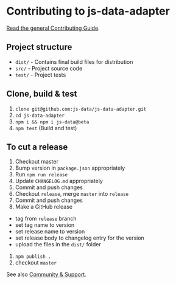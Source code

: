 # Contributing to js-data-adapter

[Read the general Contributing Guide](http://js-data.io/docs/contributing).

## Project structure

* `dist/` - Contains final build files for distribution
* `src/` - Project source code
* `test/` - Project tests

## Clone, build & test

1. `clone git@github.com:js-data/js-data-adapter.git`
1. `cd js-data-adapter`
1. `npm i && npm i js-data@beta`
1. `npm test` (Build and test)

## To cut a release

1. Checkout master
1. Bump version in `package.json` appropriately
1. Run `npm run release`
1. Update `CHANGELOG.md` appropriately
1. Commit and push changes
1. Checkout `release`, merge `master` into `release`
1. Commit and push changes
1. Make a GitHub release
  - tag from `release` branch
  - set tag name to version
  - set release name to version
  - set release body to changelog entry for the version
  - upload the files in the `dist/` folder
1. `npm publish .`
1. checkout `master`

See also [Community & Support](http://js-data.io/docs/community).
